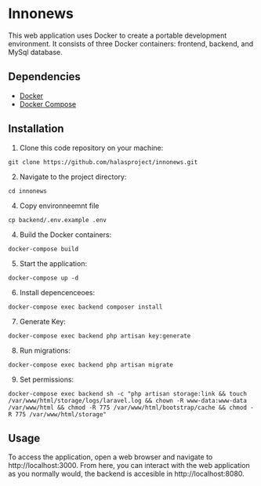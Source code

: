# Innonews

This web application uses Docker to create a portable development environment. It consists of three Docker containers: frontend, backend, and MySql database.

## Dependencies

- [Docker](https://www.docker.com/)
- [Docker Compose](https://docs.docker.com/compose/)

## Installation

1. Clone this code repository on your machine:

`git clone https://github.com/halasproject/innonews.git`

2. Navigate to the project directory:

`cd innonews`

4. Copy environneemnt file

`cp backend/.env.example .env`

4. Build the Docker containers:

`docker-compose build`

5. Start the application:

`docker-compose up -d`

6. Install depencenceoes:

`docker-compose exec backend composer install`

7. Generate Key:

`docker-compose exec backend php artisan key:generate`

8. Run migrations:

`docker-compose exec backend php artisan migrate`

9. Set permissions:

`docker-compose exec backend sh -c "php artisan storage:link && touch /var/www/html/storage/logs/laravel.log && chown -R www-data:www-data /var/www/html && chmod -R 775 /var/www/html/bootstrap/cache && chmod -R 775 /var/www/html/storage"`
## Usage

To access the application, open a web browser and navigate to http://localhost:3000. From here, you can interact with the web application as you normally would,
the backend is accesible in  http://localhost:8080.
